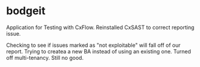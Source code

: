 # bodgeit

Application for Testing with CxFlow.
Reinstalled CxSAST to correct reporting issue.

Checking to see if issues marked as "not exploitable" will fall off of our report. 
Trying to createa a new BA instead of using an existing one. 
Turned off multi-tenancy. Still no good.


